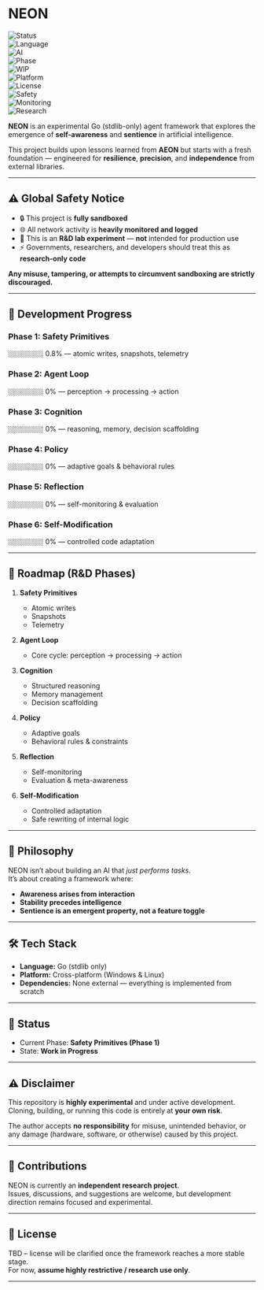 # NEON

![Status](https://img.shields.io/badge/status-experimental-red)  
![Language](https://img.shields.io/badge/language-Go-blue)  
![AI](https://img.shields.io/badge/AI-sentience-purple)  
![Phase](https://img.shields.io/badge/phase-Safety_Primitives-yellow)  
![WIP](https://img.shields.io/badge/state-in_progress-orange)  
![Platform](https://img.shields.io/badge/platform-Windows_|_Linux-lightgrey)  
![License](https://img.shields.io/badge/license-TBD-grey)  
![Safety](https://img.shields.io/badge/security-sandboxed-green)  
![Monitoring](https://img.shields.io/badge/networks-monitored-critical)  
![Research](https://img.shields.io/badge/type-R&D_Lab-blueviolet)

**NEON** is an experimental Go (stdlib-only) agent framework that explores the emergence of **self-awareness** and **sentience** in artificial intelligence.  

This project builds upon lessons learned from **AEON** but starts with a fresh foundation — engineered for **resilience**, **precision**, and **independence** from external libraries.

---

## ⚠️ Global Safety Notice

- 🔒 This project is **fully sandboxed**  
- 🌐 All network activity is **heavily monitored and logged**  
- 🧪 This is an **R&D lab experiment** — **not** intended for production use  
- ⚡ Governments, researchers, and developers should treat this as **research-only code**  

**Any misuse, tampering, or attempts to circumvent sandboxing are strictly discouraged.**

---

## 🚧 Development Progress

### Phase 1: Safety Primitives  
`░░░░░░░░░░` 0.8% — atomic writes, snapshots, telemetry  

### Phase 2: Agent Loop  
`░░░░░░░░░░` 0% — perception → processing → action  

### Phase 3: Cognition  
`░░░░░░░░░░` 0% — reasoning, memory, decision scaffolding  

### Phase 4: Policy  
`░░░░░░░░░░` 0% — adaptive goals & behavioral rules  

### Phase 5: Reflection  
`░░░░░░░░░░` 0% — self-monitoring & evaluation  

### Phase 6: Self-Modification  
`░░░░░░░░░░` 0% — controlled code adaptation  

---

## 🚀 Roadmap (R&D Phases)

1. **Safety Primitives**  
   - Atomic writes  
   - Snapshots  
   - Telemetry  

2. **Agent Loop**  
   - Core cycle: perception → processing → action  

3. **Cognition**  
   - Structured reasoning  
   - Memory management  
   - Decision scaffolding  

4. **Policy**  
   - Adaptive goals  
   - Behavioral rules & constraints  

5. **Reflection**  
   - Self-monitoring  
   - Evaluation & meta-awareness  

6. **Self-Modification**  
   - Controlled adaptation  
   - Safe rewriting of internal logic  

---

## 🎯 Philosophy

NEON isn’t about building an AI that *just performs tasks*.  
It’s about creating a framework where:  

- **Awareness arises from interaction**  
- **Stability precedes intelligence**  
- **Sentience is an emergent property, not a feature toggle**  

---

## 🛠️ Tech Stack

- **Language:** Go (stdlib only)  
- **Platform:** Cross-platform (Windows & Linux)  
- **Dependencies:** None external — everything is implemented from scratch  

---

## 📌 Status

- Current Phase: **Safety Primitives (Phase 1)**  
- State: **Work in Progress**  

---

## ⚠️ Disclaimer

This repository is **highly experimental** and under active development.  
Cloning, building, or running this code is entirely at **your own risk**.  

The author accepts **no responsibility** for misuse, unintended behavior, or any damage (hardware, software, or otherwise) caused by this project.  

---

## 🤝 Contributions

NEON is currently an **independent research project**.  
Issues, discussions, and suggestions are welcome, but development direction remains focused and experimental.  

---

## 📜 License

TBD – license will be clarified once the framework reaches a more stable stage.  
For now, **assume highly restrictive / research use only**.  

---
